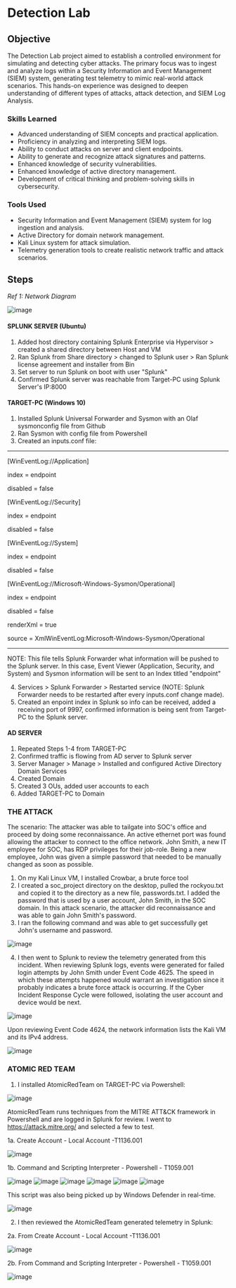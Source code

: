 # Detection Lab

## Objective

The Detection Lab project aimed to establish a controlled environment for simulating and detecting cyber attacks. The primary focus was to ingest and analyze logs within a Security Information and Event Management (SIEM) system, generating test telemetry to mimic real-world attack scenarios. This hands-on experience was designed to deepen understanding of different types of attacks, attack detection, and SIEM Log Analysis.

### Skills Learned

- Advanced understanding of SIEM concepts and practical application.
- Proficiency in analyzing and interpreting SIEM logs.
- Ability to conduct attacks on server and client endpoints.
- Ability to generate and recognize attack signatures and patterns.
- Enhanced knowledge of security vulnerabilities.
- Enhanced knowledge of active directory management.
- Development of critical thinking and problem-solving skills in cybersecurity.

### Tools Used

- Security Information and Event Management (SIEM) system for log ingestion and analysis.
- Active Directory for domain network management.
- Kali Linux system for attack simulation.
- Telemetry generation tools to create realistic network traffic and attack scenarios.

## Steps

*Ref 1: Network Diagram*

![image](https://github.com/Giorojas11/Detection-Lab/assets/98496056/0ec0ba49-1c72-4e1c-af57-137d9adbe2bb)

#### SPLUNK SERVER (Ubuntu)
1. Added host directory containing Splunk Enterprise via Hypervisor > created a shared directory between Host and VM
2. Ran Splunk from Share directory > changed to Splunk user > Ran Splunk license agreement and installer from Bin
3. Set server to run Splunk on boot with user "Splunk"
4. Confirmed Splunk server was reachable from Target-PC using Splunk Server's IP:8000

#### TARGET-PC (Windows 10)
1. Installed Splunk Universal Forwarder and Sysmon with an Olaf sysmonconfig file from Github
2. Ran Sysmon with config file from Powershell
3. Created an inputs.conf file:
-------------------------------
[WinEventLog://Application]

index = endpoint

disabled = false

[WinEventLog://Security]

index = endpoint

disabled = false

[WinEventLog://System]

index = endpoint

disabled = false

[WinEventLog://Microsoft-Windows-Sysmon/Operational]

index = endpoint

disabled = false

renderXml = true

source = XmlWinEventLog:Microsoft-Windows-Sysmon/Operational

--------------------------------
NOTE: This file tells Splunk Forwarder what information will be pushed to the Splunk server. In this case, Event Viewer (Application, Security, and System) and Sysmon information will be sent to an Index titled "endpoint"

4. Services > Splunk Forwarder > Restarted service (NOTE: Splunk Forwarder needs to be restarted after every inputs.conf change made).
5. Created an enpoint index in Splunk so info can be received, added a receiving port of 9997, confirmed information is being sent from Target-PC to the Splunk server.

#### AD SERVER
1. Repeated Steps 1-4 from TARGET-PC
2. Confirmed traffic is flowing from AD server to Splunk server
3. Server Manager > Manage > Installed and configured Active Directory Domain Services
4. Created Domain
5. Created 3 OUs, added user accounts to each
6. Added TARGET-PC to Domain

### THE ATTACK

The scenario: The attacker was able to tailgate into SOC's office and proceed by doing some reconnaissance. An active ethernet port was found allowing the attacker to connect to the office network. John Smith, a new IT employee for SOC, has RDP privileges for their job-role. Being a new employee, John was given a simple password that needed to be manually changed as soon as possible.

1. On my Kali Linux VM, I installed Crowbar, a brute force tool
2. I created a soc_project directory on the desktop, pulled the rockyou.txt and copied it to the directory as a new file, passwords.txt. I added the password that is used by a user account, John Smith, in the SOC domain. In this attack scenario, the attacker did reconnaissance and was able to gain John Smith's password.
3. I ran the following command and was able to get successfully get John's username and password.
   
![image](https://github.com/Giorojas11/SOC_Lab/assets/98496056/730ece27-bc5a-418d-8542-0bd9443f07ad)

4. I then went to Splunk to review the telemetry generated from this incident. When reviewing Splunk logs, events were generated for failed login attempts by John Smith under Event Code 4625. The speed in which these attempts happened would warrant an investigation since it probably indicates a brute force attack is occurring. If the Cyber Incident Response Cycle were followed, isolating the user account and device would be next.

![image](https://github.com/Giorojas11/SOC_Lab/assets/98496056/e1f47408-0156-4bd1-82f8-80474f5f231f)

Upon reviewing Event Code 4624, the network information lists the Kali VM and its IPv4 address.

![image](https://github.com/Giorojas11/SOC_Lab/assets/98496056/967cb242-37aa-4c1d-af5b-7b29453e085c)

### ATOMIC RED TEAM

1. I installed AtomicRedTeam on TARGET-PC via Powershell:
   
![image](https://github.com/Giorojas11/Detection-Lab/assets/98496056/7815a2da-61ba-4a33-ba6f-6cd48893a39a)

AtomicRedTeam runs techniques from the MITRE ATT&CK framework in Powershell and are logged in Splunk for review.  I went to https://attack.mitre.org/ and selected a few to test.

1a. Create Account - Local Account -T1136.001 

![image](https://github.com/Giorojas11/Detection-Lab/assets/98496056/5cf15f71-03af-41ec-bcd5-aa116dc988e9)

1b. Command and Scripting Interpreter - Powershell - T1059.001

![image](https://github.com/Giorojas11/Detection-Lab/assets/98496056/55922047-18b0-494c-af45-fe7caa94dab8)
![image](https://github.com/Giorojas11/Detection-Lab/assets/98496056/20ab8949-dcbf-4409-b017-9a2bef2eab92)
![image](https://github.com/Giorojas11/Detection-Lab/assets/98496056/d688bc5d-354f-46bc-ae2c-2213243814ed)
![image](https://github.com/Giorojas11/Detection-Lab/assets/98496056/d9ab21ad-7080-4a80-8aef-5869003bb484)
![image](https://github.com/Giorojas11/Detection-Lab/assets/98496056/73aff2d4-e2f1-48cf-baa5-7fc6ec7c47a2)
![image](https://github.com/Giorojas11/Detection-Lab/assets/98496056/4a9cfed6-3aaf-455c-8aad-8914bbf9b82a)

This script was also being picked up by Windows Defender in real-time.

![image](https://github.com/Giorojas11/Detection-Lab/assets/98496056/5baeb3e4-cf6b-4631-a634-97b49071acc3)


2. I then reviewed the AtomicRedTeam generated telemetry in Splunk:

2a. From Create Account - Local Account -T1136.001 

![image](https://github.com/Giorojas11/Detection-Lab/assets/98496056/4f80bd3a-915a-49a8-8241-818f0a2f9e0f)

2b. From Command and Scripting Interpreter - Powershell - T1059.001

![image](https://github.com/Giorojas11/Detection-Lab/assets/98496056/2c0978bc-66b0-4b9c-b552-ac97cc294d76)


